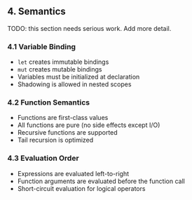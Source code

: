 ## 4. Semantics

TODO: this section needs serious work. Add more detail.

### 4.1 Variable Binding

- `let` creates immutable bindings
- `mut` creates mutable bindings
- Variables must be initialized at declaration
- Shadowing is allowed in nested scopes

### 4.2 Function Semantics

- Functions are first-class values
- All functions are pure (no side effects except I/O)
- Recursive functions are supported
- Tail recursion is optimized

### 4.3 Evaluation Order

- Expressions are evaluated left-to-right
- Function arguments are evaluated before the function call
- Short-circuit evaluation for logical operators